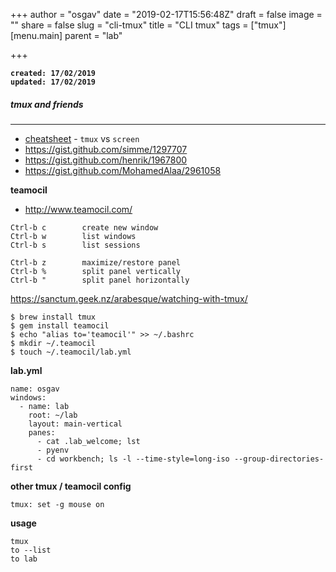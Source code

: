 
+++
author = "osgav"
date = "2019-02-17T15:56:48Z"
draft = false
image = ""
share = false
slug = "cli-tmux"
title = "CLI tmux"
tags = ["tmux"]
[menu.main]
parent = "lab"

+++

**`created: 17/02/2019`**<br />
**`updated: 17/02/2019`**

##### tmux and friends

---


- [cheatsheet](http://hyperpolyglot.org/multiplexers) - `tmux` vs `screen` 
- https://gist.github.com/simme/1297707
- https://gist.github.com/henrik/1967800
- https://gist.github.com/MohamedAlaa/2961058

**teamocil**

- http://www.teamocil.com/

```
Ctrl-b c        create new window
Ctrl-b w        list windows
Ctrl-b s        list sessions

Ctrl-b z        maximize/restore panel
Ctrl-b %        split panel vertically
Ctrl-b "        split panel horizontally

```

https://sanctum.geek.nz/arabesque/watching-with-tmux/








```
$ brew install tmux
$ gem install teamocil
$ echo "alias to='teamocil'" >> ~/.bashrc
$ mkdir ~/.teamocil
$ touch ~/.teamocil/lab.yml
```

**lab.yml**

```
name: osgav
windows:
  - name: lab
    root: ~/lab
    layout: main-vertical
    panes:
      - cat .lab_welcome; lst
      - pyenv
      - cd workbench; ls -l --time-style=long-iso --group-directories-first
```

**other tmux / teamocil config**

```
tmux: set -g mouse on
```

**usage**

```
tmux
to --list
to lab
```